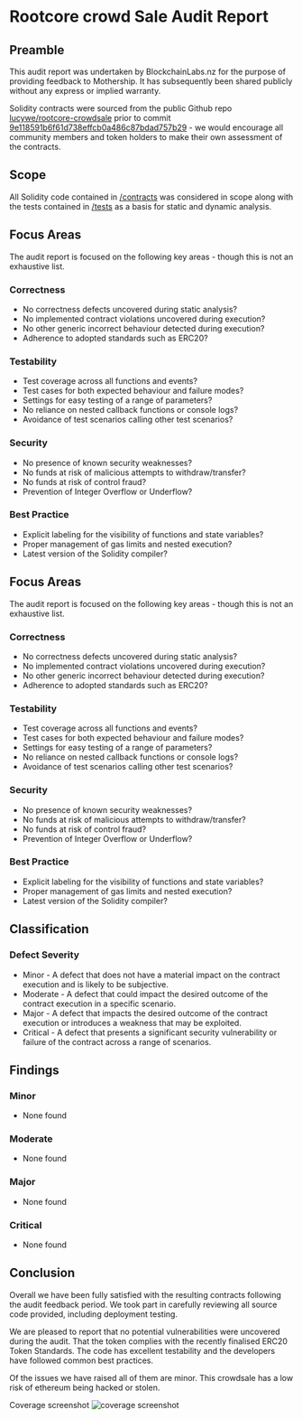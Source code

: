 # Rootcore crowd Sale Audit Report

## Preamble
This audit report was undertaken by BlockchainLabs.nz for the purpose of providing feedback to Mothership. It has subsequently been shared publicly without any express or implied warranty.

Solidity contracts were sourced from the public Github repo [lucywe/rootcore-crowdsale](https://github.com/lucywe/rootcore-crowdsale) prior to commit [9e118591b6f61d738effcb0a486c87bdad757b29](https://github.com/lucywe/rootcore-crowdsale/commit/9e118591b6f61d738effcb0a486c87bdad757b29) - we would encourage all community members and token holders to make their own assessment of the contracts.

## Scope
All Solidity code contained in [/contracts](https://github.com/lucywe/rootcore-crowdsale/tree/master/solidity/contracts) was considered in scope along with the tests contained in [/tests](https://github.com/lucywe/rootcore-crowdsale/tree/master/solidity/test) as a basis for static and dynamic analysis.

## Focus Areas
The audit report is focused on the following key areas - though this is not an exhaustive list.
### Correctness
- No correctness defects uncovered during static analysis?
- No implemented contract violations uncovered during execution?
- No other generic incorrect behaviour detected during execution?
- Adherence to adopted standards such as ERC20?
### Testability
- Test coverage across all functions and events?
- Test cases for both expected behaviour and failure modes?
- Settings for easy testing of a range of parameters?
- No reliance on nested callback functions or console logs?
- Avoidance of test scenarios calling other test scenarios?
### Security
- No presence of known security weaknesses?
- No funds at risk of malicious attempts to withdraw/transfer?
- No funds at risk of control fraud?
- Prevention of Integer Overflow or Underflow?
### Best Practice
- Explicit labeling for the visibility of functions and state variables?
- Proper management of gas limits and nested execution?
- Latest version of the Solidity compiler?

## Focus Areas
The audit report is focused on the following key areas - though this is not an exhaustive list.
### Correctness
- No correctness defects uncovered during static analysis?
- No implemented contract violations uncovered during execution?
- No other generic incorrect behaviour detected during execution?
- Adherence to adopted standards such as ERC20?
### Testability
- Test coverage across all functions and events?
- Test cases for both expected behaviour and failure modes?
- Settings for easy testing of a range of parameters?
- No reliance on nested callback functions or console logs?
- Avoidance of test scenarios calling other test scenarios?
### Security
- No presence of known security weaknesses?
- No funds at risk of malicious attempts to withdraw/transfer?
- No funds at risk of control fraud?
- Prevention of Integer Overflow or Underflow?
### Best Practice
- Explicit labeling for the visibility of functions and state variables?
- Proper management of gas limits and nested execution?
- Latest version of the Solidity compiler?

## Classification
### Defect Severity
- Minor - A defect that does not have a material impact on the contract execution and is likely to be subjective.
- Moderate - A defect that could impact the desired outcome of the contract execution in a specific scenario.
- Major - A defect that impacts the desired outcome of the contract execution or introduces a weakness that may be exploited.
- Critical - A defect that presents a significant security vulnerability or failure of the contract across a range of scenarios.

## Findings
<!-- Here goes a list of issues -->
### Minor
- None found

### Moderate
- None found

### Major
- None found

### Critical
- None found

## Conclusion

Overall we have been fully satisfied with the resulting contracts following the audit feedback period. We took part in carefully reviewing all source code provided, including deployment testing.

We are pleased to report that no potential vulnerabilities were uncovered during the audit. That the token complies with the recently finalised ERC20 Token Standards. The code has excellent testability and the developers have followed common best practices.

Of the issues we have raised all of them are minor. This crowdsale has a low risk of ethereum being hacked or stolen. 

Coverage screenshot
<img alt="coverage screenshot" src="https://github.com/ryu9827/rootcore/tree/master/audit/Coverage_screenshot.png">
